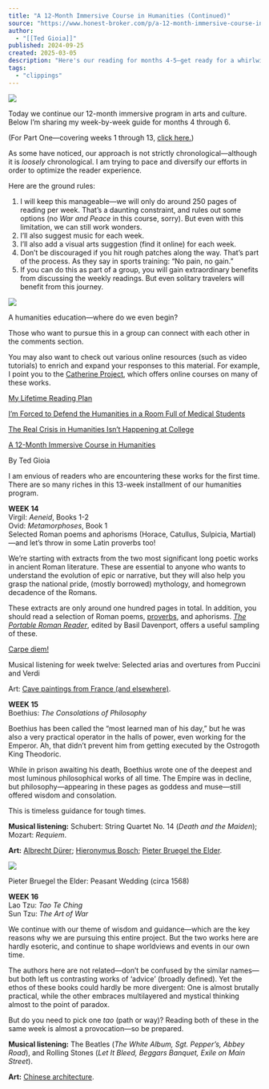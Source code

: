 ```yaml
---
title: "A 12-Month Immersive Course in Humanities (Continued)"
source: "https://www.honest-broker.com/p/a-12-month-immersive-course-in-humanities-ac2"
author:
  - "[[Ted Gioia]]"
published: 2024-09-25
created: 2025-03-05
description: "Here's our reading for months 4-5—get ready for a whirlwind tour!"
tags:
  - "clippings"
---
```

![](https://substackcdn.com/image/fetch/w_1456,c_limit,f_auto,q_auto:good,fl_progressive:steep/https%3A%2F%2Fsubstack-post-media.s3.amazonaws.com%2Fpublic%2Fimages%2F4811fc46-694b-4761-9966-bdb9b513868d_2400x800.jpeg)

Today we continue our 12-month immersive program in arts and culture. Below I’m sharing my week-by-week guide for months 4 through 6.

(For Part One—covering weeks 1 through 13, [click here.](https://www.honest-broker.com/p/a-12-month-immersive-course-in-humanities))

As some have noticed, our approach is not strictly chronological—although it is *loosely* chronological. I am trying to pace and diversify our efforts in order to optimize the reader experience.

Here are the ground rules:

1. I will keep this manageable—we will only do around 250 pages of reading per week. That’s a daunting constraint, and rules out some options (no *War and Peace* in this course, sorry). But even with this limitation, we can still work wonders.
2. I’ll also suggest music for each week.
3. I’ll also add a visual arts suggestion (find it online) for each week.
4. Don’t be discouraged if you hit rough patches along the way. That’s part of the process. As they say in sports training: “No pain, no gain.”
5. If you can do this as part of a group, you will gain extraordinary benefits from discussing the weekly readings. But even solitary travelers will benefit from this journey.

![](https://substackcdn.com/image/fetch/w_1456,c_limit,f_auto,q_auto:good,fl_progressive:steep/https%3A%2F%2Fsubstack-post-media.s3.amazonaws.com%2Fpublic%2Fimages%2Fb03f3c1b-7b10-4ff9-a985-fda7dd5eab29_1456x735.webp)

A humanities education—where do we even begin?

Those who want to pursue this in a group can connect with each other in the comments section.

You may also want to check out various online resources (such as video tutorials) to enrich and expand your responses to this material. For example, I point you to the [Catherine Project](https://catherineproject.org/), which offers online courses on many of these works.

[My Lifetime Reading Plan](https://www.honest-broker.com/p/my-lifetime-reading-plan)

[I’m Forced to Defend the Humanities in a Room Full of Medical Students](https://www.honest-broker.com/p/im-put-on-the-spotand-forced-to-defend)

[The Real Crisis in Humanities Isn’t Happening at College](https://www.honest-broker.com/p/the-real-crisis-in-humanities-isnt)

[A 12-Month Immersive Course in Humanities](https://www.honest-broker.com/p/a-12-month-immersive-course-in-humanities)

By Ted Gioia

I am envious of readers who are encountering these works for the first time. There are so many riches in this 13-week installment of our humanities program.

**WEEK 14**  
Virgil: *Aeneid*, Books 1-2  
Ovid: *Metamorphoses*, Book 1  
Selected Roman poems and aphorisms (Horace, Catullus, Sulpicia, Martial)—and let’s throw in some Latin proverbs too!

We’re starting with extracts from the two most significant long poetic works in ancient Roman literature. These are essential to anyone who wants to understand the evolution of epic or narrative, but they will also help you grasp the national pride, (mostly borrowed) mythology, and homegrown decadence of the Romans.

These extracts are only around one hundred pages in total. In addition, you should read a selection of Roman poems, [proverbs](https://en.wikiquote.org/wiki/Latin_proverbs), and aphorisms. *[The Portable Roman Reader](https://www.penguinrandomhouse.com/books/329008/the-portable-roman-reader-by-various/)*, edited by Basil Davenport, offers a useful sampling of these.

[Carpe diem!](https://en.wikipedia.org/wiki/Carpe_diem)

Musical listening for week twelve: Selected arias and overtures from Puccini and Verdi

Art: [Cave paintings from France (and elsewhere)](https://en.wikipedia.org/wiki/Cave_painting).

**WEEK 15**  
Boethius: *The Consolations of Philosophy*

Boethius has been called the “most learned man of his day,” but he was also a very practical operator in the halls of power, even working for the Emperor. Ah, that didn’t prevent him from getting executed by the Ostrogoth King Theodoric.

While in prison awaiting his death, Boethius wrote one of the deepest and most luminous philosophical works of all time. The Empire was in decline, but philosophy—appearing in these pages as goddess and muse—still offered wisdom and consolation.

This is timeless guidance for tough times.

**Musical listening:** Schubert: String Quartet No. 14 (*Death and the Maiden*); Mozart: *Requiem*.

**Art:** [Albrecht Dürer](https://www.wikiart.org/en/albrecht-durer); [Hieronymus Bosch](https://www.wikiart.org/en/hieronymus-bosch); [Pieter Bruegel the Elder](https://www.wikiart.org/en/pieter-bruegel-the-elder).

![](https://substackcdn.com/image/fetch/w_1456,c_limit,f_auto,q_auto:good,fl_progressive:steep/https%3A%2F%2Fsubstack-post-media.s3.amazonaws.com%2Fpublic%2Fimages%2Fb9b0b524-f584-4247-8fd6-ebb545b6e8e2_1920x1327.jpeg)

Pieter Bruegel the Elder: Peasant Wedding (circa 1568)

**WEEK 16**  
Lao Tzu: *Tao Te Ching*  
Sun Tzu: *The Art of War*

We continue with our theme of wisdom and guidance—which are the key reasons why we are pursuing this entire project. But the two works here are hardly esoteric, and continue to shape worldviews and events in our own time.

The authors here are not related—don’t be confused by the similar names—but both left us contrasting works of ‘advice’ (broadly defined). Yet the ethos of these books could hardly be more divergent: One is almost brutally practical, while the other embraces multilayered and mystical thinking almost to the point of paradox.

But do you need to pick one *tao* (path or way)? Reading both of these in the same week is almost a provocation—so be prepared.

**Musical listening:** The Beatles (*The White Album, Sgt. Pepper’s, Abbey Road*), and Rolling Stones (*Let It Bleed, Beggars Banquet, Exile on Main Street*).

**Art:** [Chinese architecture](https://magnifissance.com/arts/traditional-chinese-arts/ancient-chinese-architecture/).